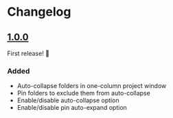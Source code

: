 # Changelog

## [1.0.0]

First release! 🎉

### Added

- Auto-collapse folders in one-column project window
- Pin folders to exclude them from auto-collapse
- Enable/disable auto-collapse option
- Enable/disable pin auto-expand option

[1.0.0]: https://github.com/aestheticianlabs/springy/releases/tag/v1.0.0